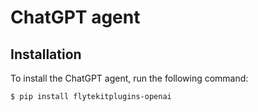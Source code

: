 # ChatGPT agent

## Installation

To install the ChatGPT agent, run the following command:

```shell
$ pip install flytekitplugins-openai
```
